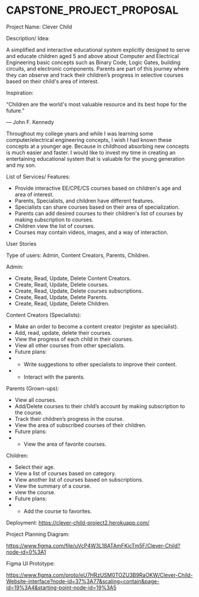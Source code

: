 # CAPSTONE_PROJECT_PROPOSAL

Project Name: Clever Child

Description/ Idea: 

A simplified and interactive educational system explicitly designed to serve and educate children aged 5 and above about Computer and Electrical Engineering basic concepts such as Binary Code, Logic Gates, building circuits, and electronic components. Parents are part of this journey where they can observe and track their children’s progress in selective courses based on their child's area of interest.

Inspiration:

“Children are the world's most valuable resource and its best hope for the future.”

― John F. Kennedy

Throughout my college years and while I was learning some computer/electrical engineering concepts, I wish I had known these concepts at a younger age. Because in childhood absorbing new concepts is much easier and faster. I would like to invest my time in creating an entertaining educational system that is valuable for the young generation and my son. 


List of Services/ Features:
- Provide interactive EE/CPE/CS courses based on children's age and area of interest.
- Parents, Specialists, and children have different features.
- Specialists can share courses based on their area of specialization.
- Parents can add desired courses to their children's list of courses by making subscription to courses.
- Children view the list of courses.
- Courses may contain videos, images, and a way of interaction.


User Stories

Type of users: Admin, Content Creators, Parents, Children.

Admin: 
-	Create, Read, Update, Delete Content Creators.
-	Create, Read, Update, Delete courses.
-	Create, Read, Update, Delete courses subscriptions.
-	Create, Read, Update, Delete Parents.
-	Create, Read, Update, Delete Children.
	
Content Creators (Specialists):
-	Make an order to become a content creator (register as specialist).
-	Add, read, update, delete their courses.
-	View the progress of each child in their courses.
-	View all other courses from other specialists. 
-	Future plans:
-	- Write suggestions to other specialists to improve their content. 
-	- Interact with the parents.

Parents (Grown-ups):
-	View all courses.
-	Add/Delete courses to their child’s account by making subscription to the course.
-	Track their children’s progress in the course.
-	View the area of subscribed courses of their children.
-	Future plans:
-	- View the area of favorite courses.

Children:
-	Select their age. 
-	View a list of courses based on category.
-	View another list of courses based on subscriptions. 
-	View the summary of a course.
-	view the course.
-	Future plans:
-	- Add the course to favorites. 
	
Deployment:
https://clever-child-project2.herokuapp.com/

Project Planning Diagram: 

https://www.figma.com/file/uVcP4W3L18ATAmFKicTm5F/Clever-Child?node-id=0%3A1

Figma UI Prototype:

https://www.figma.com/proto/eU7HRzUSM0TOZU3B9RaOKW/Clever-Child-Website-interface?node-id=37%3A77&scaling=contain&page-id=19%3A4&starting-point-node-id=19%3A5

